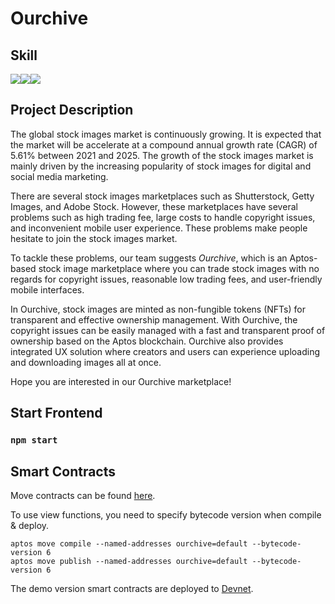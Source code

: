 # Ourchive

## Skill
<div style="display:flex;">
  <img src="https://img.shields.io/badge/React-61DAFB?style=flat&logo=React&logoColor=white"/>
    <img src="https://img.shields.io/badge/TypeScript-3178C6?style=flat&logo=TypeScript&logoColor=white"/>
 <img src="https://img.shields.io/badge/StyledComponents-DB7093?style=flat&logo=StyledComponents&logoColor=white"/>
</div>

## Project Description

The global stock images market is continuously growing. It is expected that the market will be accelerate at a compound annual growth rate (CAGR) of 5.61% between 2021 and 2025. The growth of the stock images market is mainly driven by the increasing popularity of stock images for digital and social media marketing.

There are several stock images marketplaces such as Shutterstock, Getty Images, and Adobe Stock. However, these marketplaces have several problems such as high trading fee, large costs to handle copyright issues, and inconvenient mobile user experience. These problems make people hesitate to join the stock images market.

To tackle these problems, our team suggests *Ourchive*, which is an Aptos-based stock image marketplace where you can trade stock images with no regards for copyright issues, reasonable low trading fees, and user-friendly mobile interfaces.

In Ourchive, stock images are minted as non-fungible tokens (NFTs) for transparent and effective ownership management. With Ourchive, the copyright issues can be easily managed with a fast and transparent proof of ownership based on the Aptos blockchain. Ourchive also provides integrated UX solution where creators and users can experience uploading and downloading images all at once.

Hope you are interested in our Ourchive marketplace!

## Start Frontend

### `npm start`



## Smart Contracts

Move contracts can be found [here](https://github.com/usdc-snu-aptos/ourchive/tree/main/contracts).

To use view functions, you need to specify bytecode version when compile & deploy.

```
aptos move compile --named-addresses ourchive=default --bytecode-version 6
aptos move publish --named-addresses ourchive=default --bytecode-version 6
``` 

The demo version smart contracts are deployed to [Devnet](https://explorer.aptoslabs.com/account/0x5163ad43db9b7354a5bc8af9e4c18130ffe5c2d077ab52c0f6553827b2e8c15f/modules).
